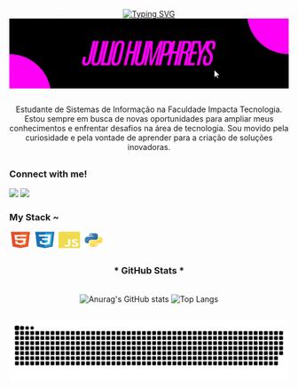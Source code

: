 <div align="center">
    <a href="https://git.io/typing-svg"><img src="https://readme-typing-svg.demolab.com?font=Fira+Code&weight=900&size=25&pause=1000&color=FF00F6&center=true&vCenter=true&width=435&lines=%E2%AB%B7+Welcome+to+my+profile!+%E2%AB%B8" alt="Typing SVG" /></a>
</div>

<img align="center" alt="" src="./src/header.gif">

##

<p align="center"> Estudante de Sistemas de Informação na Faculdade Impacta Tecnologia. Estou sempre em busca de novas oportunidades para ampliar meus conhecimentos e enfrentar desafios na área de tecnologia. Sou movido pela curiosidade e pela vontade de aprender para a criação de soluções inovadoras.

##

<img align="right" alt="" height="190px" src="https://media4.giphy.com/media/v1.Y2lkPTc5MGI3NjExaXRjMnlmaGZzcjlwOW5leTEyNXptOGFodnRhbzF0OWpubHVlNm9vZyZlcD12MV9pbnRlcm5hbF9naWZfYnlfaWQmY3Q9Zw/JqmupuTVZYaQX5s094/giphy.webp">

<h3 align="left">Connect with me!</h3>

<a href="https://www.linkedin.com/in/humphreysjulio" target="_blank"><img src="https://img.shields.io/badge/-LinkedIn-%230077B5?style=for-the-badge&logo=linkedin&logoColor=white" target="_blank"></a> 
<a href = "mailto:juliochreis@gmail.com"><img src="https://img.shields.io/badge/-Gmail-%23333?style=for-the-badge&logo=gmail&logoColor=white" target="_blank"></a>

<h3 align="left">My Stack ~</h3>

<div align="left">
  <img align="center" alt="Julio-HTML" height="30" width="40" src="https://raw.githubusercontent.com/devicons/devicon/master/icons/html5/html5-original.svg">
  <img align="center" alt="Julio-CSS" height="30" width="40" src="https://raw.githubusercontent.com/devicons/devicon/master/icons/css3/css3-original.svg">
  <img align="center" alt="Julio-Js" height="30" width="40" src="https://raw.githubusercontent.com/devicons/devicon/master/icons/javascript/javascript-plain.svg">
  <img align="center" alt="Julio-Python" height="30" width="40" src="https://raw.githubusercontent.com/devicons/devicon/master/icons/python/python-original.svg">
</div>

##

<div style="text-align: center;" align="center">
    <h3>* GitHub Stats *</h3>
    <br>
    <img height="180em" src="https://github-readme-stats.vercel.app/api?username=humphreysjulio&show_icons=true&bg_color=000&title_color=FF00F6&text_color=FFF&border_radius=3&border_color=36123c&icon_color=FF00F6&theme=jolly" alt="Anurag's GitHub stats">
    <img height="180em" src="https://github-readme-stats.vercel.app/api/top-langs/?username=humphreysjulio&layout=compact&bg_color=000&title_color=FF00F6&text_color=FFF&border_radius=3&border_color=36123c&icon_color=FF00F6&theme=jolly" alt="Top Langs">
</div>



##

<picture align="center">
  <source media="(prefers-color-scheme: dark)" srcset="https://raw.githubusercontent.com/humphreysjulio/humphreysjulio/output/github-contribution-grid-snake-dark.svg">
  <source media="(prefers-color-scheme: light)" srcset="https://raw.githubusercontent.com/humphreysjulio/humphreysjulio/output/github-contribution-grid-snake-dark.svg">
  <img align="center" alt="github contribution grid snake animation" src="https://raw.githubusercontent.com/humphreysjulio/humphreysjulio/output/github-contribution-grid-snake.svg">
</picture>
